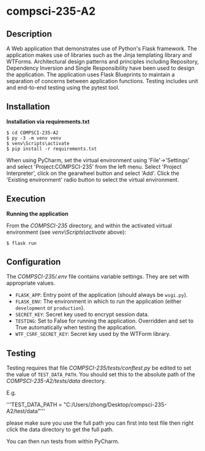 # compsci-235-A2

## Description

A Web application that demonstrates use of Python's Flask framework. The application makes use of libraries such as the Jinja templating library and WTForms. Architectural design patterns and principles including Repository, Dependency Inversion and Single Responsibility have been used to design the application. The application uses Flask Blueprints to maintain a separation of concerns between application functions. Testing includes unit and end-to-end testing using the pytest tool. 

## Installation

**Installation via requirements.txt**

```shell
$ cd COMPSCI-235-A2
$ py -3 -m venv venv
$ venv\Scripts\activate
$ pip install -r requirements.txt
```

When using PyCharm, set the virtual environment using 'File'->'Settings' and select 'Project:COMPSCI-235' from the left menu. Select 'Project Interpreter', click on the gearwheel button and select 'Add'. Click the 'Existing environment' radio button to select the virtual environment. 

## Execution

**Running the application**

From the *COMPSCI-235* directory, and within the activated virtual environment (see *venv\Scripts\activate* above):

````shell
$ flask run
```` 


## Configuration

The *COMPSCI-235/.env* file contains variable settings. They are set with appropriate values.

* `FLASK_APP`: Entry point of the application (should always be `wsgi.py`).
* `FLASK_ENV`: The environment in which to run the application (either `development` or `production`).
* `SECRET_KEY`: Secret key used to encrypt session data.
* `TESTING`: Set to False for running the application. Overridden and set to True automatically when testing the application.
* `WTF_CSRF_SECRET_KEY`: Secret key used by the WTForm library.


## Testing

Testing requires that file *COMPSCI-235/tests/conftest.py* be edited to set the value of `TEST_DATA_PATH`. You should set this to the absolute path of the *COMPSCI-235-A2/tests/data* directory. 

E.g. 

'''TEST_DATA_PATH = "C:/Users/zhong/Desktop/compsci-235-A2/test/data"'''

please make sure you use the full path
you can first into test file
then right click the data directory to get the full path.

You can then run tests from within PyCharm.
